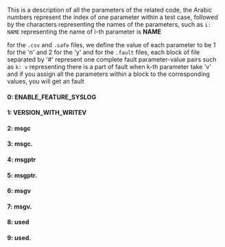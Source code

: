 This is a description of all the parameters of the related code,
the Arabic numbers represent the index of one parameter within a test case,
followed by the characters representing the names of the parameters,
such as `i: NAME` representing the name of i-th parameter is **NAME** 


for the `.csv` and `.safe` files, we define the value of each parameter to be 1 for the 'n' and 2 for the 'y'
and for the `.fault` files, each block of file separated by '#' represent one complete fault parameter-value pairs
such as `k: v` representing there is a part of fault when k-th parameter take 'v'
and if you assign all the parameters within a block to the corresponding values, you will get an fault


#### 0: ENABLE_FEATURE_SYSLOG 
#### 1: VERSION_WITH_WRITEV 
#### 2: msgc 
#### 3: msgc. 
#### 4: msgptr 
#### 5: msgptr. 
#### 6: msgv 
#### 7: msgv. 
#### 8: used 
#### 9: used. 
